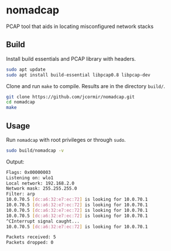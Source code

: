 # nomadcap

PCAP tool that aids in locating misconfigured network stacks

## Build

Install build essentials and PCAP library with headers.

```bash
sudo apt update
sudo apt install build-essential libpcap0.8 libpcap-dev
```

Clone and run `make` to compile. Results are in the directory `build/`.

```bash
git clone https://github.com/jcormir/nomadcap.git
cd nomadcap
make
```

## Usage

Run `nomadcap` with root privileges or through `sudo`.

```bash
sudo build/nomadcap -v
```

Output:

```bash
Flags: 0x00000003
Listening on: wlo1
Local network: 192.168.2.0
Network mask: 255.255.255.0
Filter: arp
10.0.70.5 [dc:a6:32:e7:ec:72] is looking for 10.0.70.1
10.0.70.5 [dc:a6:32:e7:ec:72] is looking for 10.0.70.1
10.0.70.5 [dc:a6:32:e7:ec:72] is looking for 10.0.70.1
10.0.70.5 [dc:a6:32:e7:ec:72] is looking for 10.0.70.1
^CInterrupt signal caught...
10.0.70.5 [dc:a6:32:e7:ec:72] is looking for 10.0.70.1

Packets received: 5
Packets dropped: 0
```
